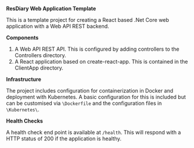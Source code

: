 **ResDiary Web Application Template**

This is a template project for creating a React based .Net Core web application with a Web API REST backend.

**Components**
1. A Web API REST API. This is configured by adding controllers to the Controllers directory.
2. A React application based on create-react-app.  This is contained in the ClientApp directory.

**Infrastructure**

The project includes configuration for containerization in Docker and deployment with Kubernetes. A basic configuration for this is included but can be customised via `\Dockerfile` and the configuration files in `\Kubernetes\`.

**Health Checks**

A health check end point is available at `/health`. This will respond with a HTTP status of 200 if the application is healthy.

